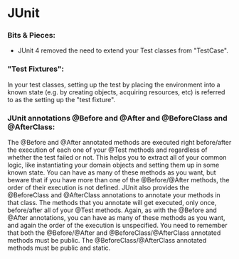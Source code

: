 # JUnit  

### Bits & Pieces:  
* JUnit 4 removed the need to extend your Test classes from "TestCase".

### "Test Fixtures":  
In your test classes, setting up the test by placing the environment into a known state (e.g. by creating objects, acquiring resources, etc) is referred to as the setting up the "test fixture".  

### JUnit annotations @Before and @After and @BeforeClass and @AfterClass:  
The @Before and @After annotated methods are executed right before/after the execution of each one of your @Test methods and regardless of whether the test failed or not. This helps you to extract all of your common logic, like instantiating your domain objects and setting them up in some known state. You can have as many of these methods as you want, but beware that if you have more than one of the @Before/@After methods, the order of their execution is not defined. JUnit also provides the @BeforeClass and @AfterClass annotations to annotate your methods in that class. The methods that you annotate will get executed, only once, before/after all of your @Test methods. Again, as with the @Before and @After annotations, you can have as many of these methods as you want, and again the order of the execution is unspecified. You need to remember that both the @Before/@After and @BeforeClass/@AfterClass annotated methods must be public. The @BeforeClass/@AfterClass annotated methods must be public and static.  

